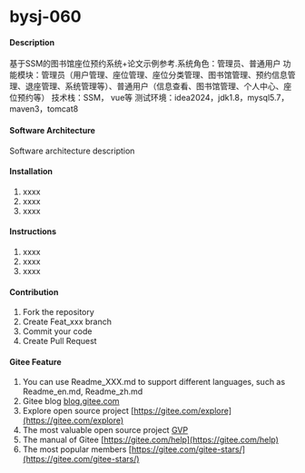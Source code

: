 # bysj-060

#### Description
基于SSM的图书馆座位预约系统+论文示例参考.系统角色：管理员、普通用户
功能模块：管理员（用户管理、座位管理、座位分类管理、图书馆管理、预约信息管理、退座管理、系统管理等）、普通用户（信息查看、图书馆管理、个人中心、座位预约等）
技术栈：SSM， vue等
测试环境：idea2024，jdk1.8，mysql5.7，maven3，tomcat8

#### Software Architecture
Software architecture description

#### Installation

1.  xxxx
2.  xxxx
3.  xxxx

#### Instructions

1.  xxxx
2.  xxxx
3.  xxxx

#### Contribution

1.  Fork the repository
2.  Create Feat_xxx branch
3.  Commit your code
4.  Create Pull Request


#### Gitee Feature

1.  You can use Readme\_XXX.md to support different languages, such as Readme\_en.md, Readme\_zh.md
2.  Gitee blog [blog.gitee.com](https://blog.gitee.com)
3.  Explore open source project [https://gitee.com/explore](https://gitee.com/explore)
4.  The most valuable open source project [GVP](https://gitee.com/gvp)
5.  The manual of Gitee [https://gitee.com/help](https://gitee.com/help)
6.  The most popular members  [https://gitee.com/gitee-stars/](https://gitee.com/gitee-stars/)
